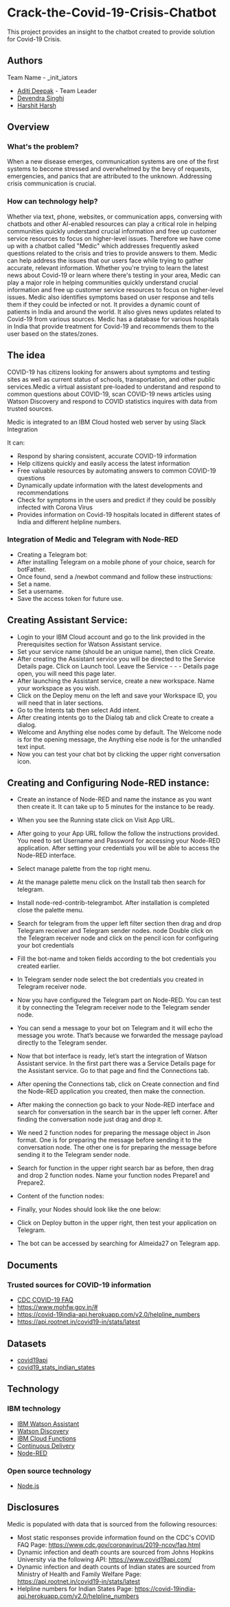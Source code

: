 # Crack-the-Covid-19-Crisis-Chatbot
This project provides an insight to the chatbot created to provide solution for Covid-19 Crisis.

## Authors
Team Name - _init_iators
- [Aditi Deepak](aditi.dpk17@gmail.com) - Team Leader
- [Devendra Singhi](singhidevendra0298@gmail.com)
- [Harshit Harsh](hharshit27@gmail.com)

## Overview

### What's the problem?
When a new disease emerges, communication systems are one of the first systems to become stressed and overwhelmed by the bevy of requests, emergencies, and panics that are attributed to the unknown. Addressing crisis communication is crucial.

### How can technology help?
Whether via text, phone, websites, or communication apps, conversing with chatbots and other AI-enabled resources can play a critical role in helping communities quickly understand crucial information and free up customer service resources to focus on higher-level issues.
Therefore we have come up with a chatbot called "Medic" which addresses frequently asked questions related to the crisis and tries to provide answers to them.
Medic can help address the issues that our users face while trying to gather accurate, relevant information. Whether you're trying to learn the latest news about Covid-19 or learn where there's testing in your area, Medic can play a major role in helping communities quickly understand crucial information and free up customer service resources to focus on higher-level issues.
Medic also identifies symptoms based on user response and tells them if they could be infected or not. It provides a dynamic count of patients in India and around the world. It also gives news updates related to Covid-19 from various sources. 
Medic has a database for various hospitals in India that provide treatment for Covid-19 and recommends them to the user based on the states/zones.

## The idea
COVID-19 has citizens looking for answers about symptoms and testing sites as well as current status of schools, transportation, and other public services.Medic a virtual assistant pre-loaded to understand and respond to common questions about COVID-19, scan COVID-19 news articles using Watson Discovery and respond to COVID statistics inquires with data from trusted sources.

Medic is integrated to an IBM Cloud hosted web server by using Slack Integration

It can:
- Respond by sharing consistent, accurate COVID-19 information
- Help citizens quickly and easily access the latest information
- Free valuable resources by automating answers to common COVID-19 questions
- Dynamically update information with the latest developments and recommendations
- Check for symptoms in the users and predict if they could be possibly infected with Corona Virus
- Provides information on Covid-19 hospitals located in different states of India and different helpline numbers.

### Integration of Medic and Telegram with Node-RED
- Creating a Telegram bot:
- After installing Telegram on a mobile phone of your choice, search for botFather.
- Once found, send a /newbot command and follow these instructions:
- Set a name.
- Set a username.
- Save the access token for future use.
## Creating Assistant Service:
- Login to your IBM Cloud account and go to the link provided in the Prerequisites section for Watson Assistant service.
- Set your service name (should be an unique name), then click Create.
- After creating the Assistant service you will be directed to the Service Details page. Click on Launch tool. Leave the Service - - - Details page open, you will need this page later.
- After launching the Assistant service, create a new workspace. Name your workspace as you wish.
- Click on the Deploy menu on the left and save your Workspace ID, you will need that in later sections.
- Go to the Intents tab then select Add intent.
- After creating intents go to the Dialog tab and click Create to create a dialog.
- Welcome and Anything else nodes come by default. The Welcome node is for the opening message, the Anything else node is for the unhandled text input.
- Now you can test your chat bot by clicking the upper right conversation icon.
## Creating and Configuring Node-RED instance:
- Create an instance of Node-RED and name the instance as you want then create it. It can take up to 5 minutes for the instance to be ready.
- When you see the Running state click on Visit App URL.
- After going to your App URL follow the follow the instructions provided. You need to set Username and Password for accessing your Node-RED application. After setting your credentials you will be able to access the Node-RED interface.
- Select manage palette from the top right menu.
- At the manage palette menu click on the Install tab then search for telegram.
- Install node-red-contrib-telegrambot. After installation is completed close the palette menu.
- Search for telegram from the upper left filter section then drag and drop Telegram receiver and Telegram sender nodes. node Double click on the Telegram receiver node and click on the pencil icon for configuring your bot credentials
- Fill the bot-name and token fields according to the bot credentials you created earlier.
- In Telegram sender node select the bot credentials you created in Telegram receiver node.
- Now you have configured the Telegram part on Node-RED. You can test it by connecting the Telegram receiver node to the Telegram sender node.
- You can send a message to your bot on Telegram and it will echo the message you wrote. That’s because we forwarded the message payload directly to the Telegram sender.
- Now that bot interface is ready, let’s start the integration of Watson Assistant service. In the first part there was a Service Details page for the Assistant service. Go to that page and find the Connections tab.
- After opening the Connections tab, click on Create connection and find the Node-RED application you created, then make the connection.
- After making the connection go back to your Node-RED interface and search for conversation in the search bar in the upper left corner. After finding the conversation node just drag and drop it.
- We need 2 function nodes for preparing the message object in Json format. One is for preparing the message before sending it to the conversation node. The other one is for preparing the message before sending it to the Telegram sender node.
- Search for function in the upper right search bar as before, then drag and drop 2 function nodes. Name your function nodes Prepare1 and Prepare2.
- Content of the function nodes:




- Finally, your Nodes should look like the one below:



- Click on Deploy button in the upper right, then test your application on Telegram.








- The bot can be accessed by searching for Almeida27 on Telegram app.

## Documents

### Trusted sources for COVID-19 information
- [CDC COVID-19 FAQ](https://www.cdc.gov/coronavirus/2019-ncov/faq.html)
- https://www.mohfw.gov.in/#
- https://covid-19india-api.herokuapp.com/v2.0/helpline_numbers
- https://api.rootnet.in/covid19-in/stats/latest

## Datasets
- [covid19api](https://covid19api.com/)
- [covid19_stats_indian_states](https://api.rootnet.in/covid19-in/stats/latest)

## Technology

### IBM technology

- [IBM Watson Assistant](https://www.ibm.com/cloud/watson-assistant/)
- [Watson Discovery](https://www.ibm.com/cloud/watson-discovery)
- [IBM Cloud Functions](https://cloud.ibm.com/functions/)
- [Continuous Delivery](https://cloud.ibm.com/services/continuous-delivery/)
- [Node-RED](https://cloud.ibm.com/developer/appservice/apps)

### Open source technology
- [Node.js](https://nodejs.org/en/)

## Disclosures
Medic is populated with data that is sourced from the following resources:

- Most static responses provide information found on the CDC's COVID FAQ Page: https://www.cdc.gov/coronavirus/2019-ncov/faq.html
- Dynamic infection and death counts are sourced from Johns Hopkins University via the following API: https://www.covid19api.com/
- Dynamic infection and death counts of Indian states are sourced from Ministry of Health and Family Welfare Page: https://api.rootnet.in/covid19-in/stats/latest
- Helpline numbers for Indian States Page: https://covid-19india-api.herokuapp.com/v2.0/helpline_numbers


